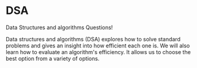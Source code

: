 # DSA
Data Structures and algorithms Questions!

Data structures and algorithms (DSA) explores how to solve standard problems and gives an insight into how efficient each one is. We will also learn how to evaluate an algorithm's efficiency. It allows us to choose the best option from a variety of options.


